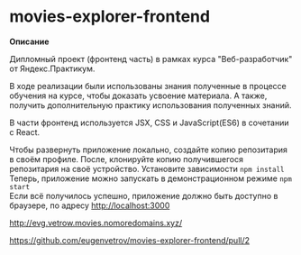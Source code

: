 # movies-explorer-frontend

**Описание**

Дипломный проект (фронтенд часть) в рамках курса "Веб-разработчик" от Яндекс.Практикум.

В ходе реализации были использованы знания полученные в процессе обучения на курсе, чтобы доказать усвоение материала. А также, получить дополнительную практику использования полученных знаний.

В части фронтенд используется JSX, CSS и JavaScript(ES6) в сочетании с React. 

Чтобы развернуть приложение локально, создайте копию репозитария в своём профиле. После, клонируйте копию получившегося репозитария на своё устройство. Установите зависимости `npm install`  
Теперь, приложение можно запускать в демонстрационном режиме `npm start`  
Если всё получилось успешно, приложение должно быть доступно в браузере, по адресу <http://localhost:3000>

<http://evg.vetrow.movies.nomoredomains.xyz/>

<https://github.com/eugenvetrov/movies-explorer-frontend/pull/2>
